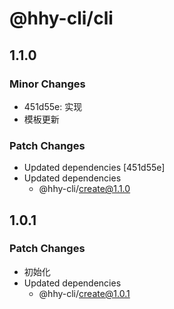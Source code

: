 # @hhy-cli/cli

## 1.1.0

### Minor Changes

- 451d55e: 实现
- 模板更新

### Patch Changes

- Updated dependencies [451d55e]
- Updated dependencies
  - @hhy-cli/create@1.1.0

## 1.0.1

### Patch Changes

- 初始化
- Updated dependencies
  - @hhy-cli/create@1.0.1

